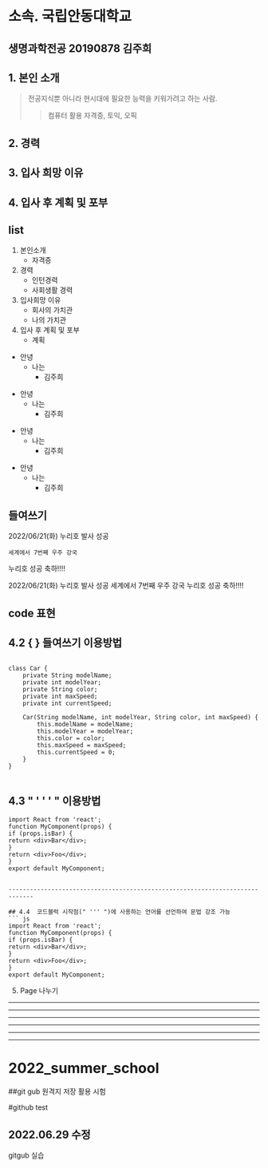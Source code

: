 소속. 국립안동대학교
=========================

생명과학전공 20190878 김주희
---------------------------------

## 1. 본인 소개
> 전공지식뿐 아니라 현시대에 필요한 능력을 키워가려고 하는 사람. 
>  > 컴퓨터 활용 자격증, 토익, 오픽 
## 2. 경력
## 3. 입사 희망 이유
## 4. 입사 후 계획 및 포부



list
---------------------------------------------
1. 본인소개
	* 자격증
2. 경력
	* 인턴경력
	* 사회생활 경력
3. 입사희망 이유
	* 회사의 가치관
	* 나의 가치관
4. 입사 후 계획 및 포부
	* 계획


* 안녕
	* 나는 
		* 김주희

+ 안녕
	+ 나는
		+ 김주희

- 안녕
	- 나는
		- 김주희

* 안녕
	+ 나는
		- 김주희





들여쓰기
---------

2022/06/21(화) 누리호 발사 성공

	세계에서 7번째 우주 강국

누리호 성공 축하!!!! 


2022/06/21(화) 누리호 발사 성공
	세계에서 7번째 우주 강국
누리호 성공 축하!!!! 



code 표현
-----------

## 4.2 { } 들여쓰기 이용방법
<pre>
<code>
class Car {
	private String modelName;
	private int modelYear;
	private String color;	
	private int maxSpeed;
	private int currentSpeed;

	Car(String modelName, int modelYear, String color, int maxSpeed) {
		this.modelName = modelName;
		this.modelYear = modelYear;
		this.color = color;
		this.maxSpeed = maxSpeed;
		this.currentSpeed = 0;
	}
}
</code>
</pre>



## 4.3 " ' ' ' " 이용방법
```
import React from 'react';
function MyComponent(props) {
if (props.isBar) {
return <div>Bar</div>;
}
return <div>Foo</div>;
}
export default MyComponent;


-----------------------------------------------------------------------------
	
## 4.4  코드블럭 시작점(" ''' ")에 사용하는 언어를 선언하여 문법 강조 가능
``` js
import React from 'react';
function MyComponent(props) {
if (props.isBar) {
return <div>Bar</div>;
}
return <div>Foo</div>;
}
export default MyComponent;
```


5. Page 나누기
----------------
* * *
***
*****
- - -
---------------



# 2022_summer_school
##git gub 원격지 저장 활용 시험

#github test
## 2022.06.29 수정
gitgub 실습